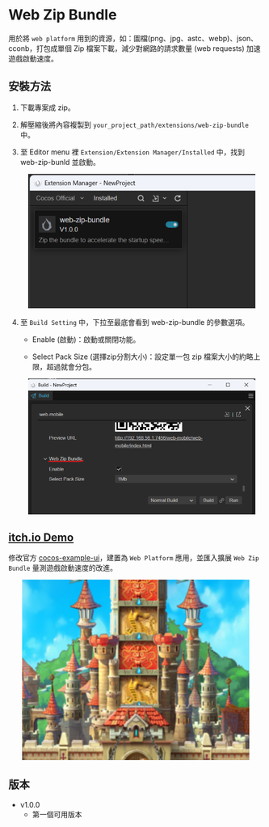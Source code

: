 # Web Zip Bundle
用於將 `web platform` 用到的資源，如：圖檔(png、jpg、astc、webp)、json、cconb，打包成單個 Zip 檔案下載，減少對網路的請求數量 (web requests) 加速遊戲啟動速度。

## 安裝方法

1. 下載專案成 zip。

2. 解壓縮後將內容複製到 `your_project_path/extensions/web-zip-bundle` 中。

3. 至 Editor menu 裡 `Extension/Extension Manager/Installed` 中，找到 web-zip-bunld 並啟動。

   <p align="center"><img src="doc/img/extension_manager.png" width="450"></p>

4. 至 `Build Setting` 中，下拉至最底會看到 web-zip-bundle 的參數選項。

   * Enable (啟動)：啟動或關閉功能。

   * Select Pack Size (選擇zip分割大小)：設定單一包 zip 檔案大小的約略上限，超過就會分包。

   <p align="center"><img src="doc/img/build_setting.png" width="450"></p>

## [itch.io Demo](https://bricl.itch.io/cc3webzipbundledemo)

修改官方 [cocos-example-ui](https://github.com/cocos/cocos-example-ui)，建置為 `Web Platform` 應用，並匯入擴展 `Web Zip Bundle` 量測遊戲啟動速度的改進。

<p align="center"><img src="doc/img/itch.io_demo.png" width="450"></p>

## 版本
* v1.0.0
    * 第一個可用版本
